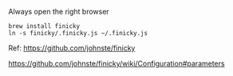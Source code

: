 Always open the right browser

```
brew install finicky
ln -s finicky/.finicky.js ~/.finicky.js     
```

Ref: https://github.com/johnste/finicky

https://github.com/johnste/finicky/wiki/Configuration#parameters